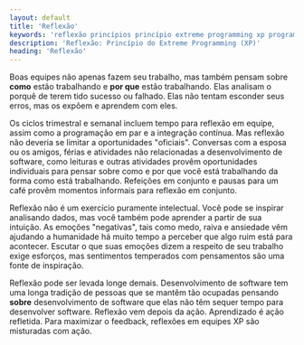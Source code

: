 ```yaml
---
layout: default
title: 'Reflexão'
keywords: 'reflexão princípios princípio extreme programming xp programação extrema'
description: 'Reflexão: Princípio do Extreme Programming (XP)'
heading: 'Reflexão'
---
```


Boas equipes não apenas fazem seu trabalho, mas também pensam sobre **como** estão trabalhando e **por que** estão trabalhando. Elas analisam o porquê de terem tido sucesso ou falhado. Elas não tentam esconder seus erros, mas os expõem e aprendem com eles.

Os ciclos trimestral e semanal incluem tempo para reflexão em equipe, assim como a programação em par e a integração contínua. Mas reflexão não deveria se limitar a oportunidades "oficiais". Conversas com a esposa ou os amigos, férias e atividades não relacionadas a desenvolvimento de software, como leituras e outras atividades provêm oportunidades individuais para pensar sobre como e por que você está trabalhando da forma como está trabalhando. Refeições em conjunto e pausas para um café provêm momentos informais para reflexão em conjunto.

Reflexão não é um exercício puramente intelectual. Você pode se inspirar analisando dados, mas você também pode aprender a partir de sua intuição. As emoções "negativas", tais como medo, raiva e ansiedade vêm ajudando a humanidade há muito tempo a perceber que algo ruim está para acontecer. Escutar o que suas emoções dizem a respeito de seu trabalho exige esforços, mas sentimentos temperados com pensamentos são uma fonte de inspiração.

Reflexão pode ser levada longe demais. Desenvolvimento de software tem uma longa tradição de pessoas que se mantêm tão ocupadas pensando **sobre** desenvolvimento de software que elas não têm sequer tempo para desenvolver software. Reflexão vem depois da ação. Aprendizado é ação refletida. Para maximizar o feedback, reflexões em equipes XP são misturadas com ação.
